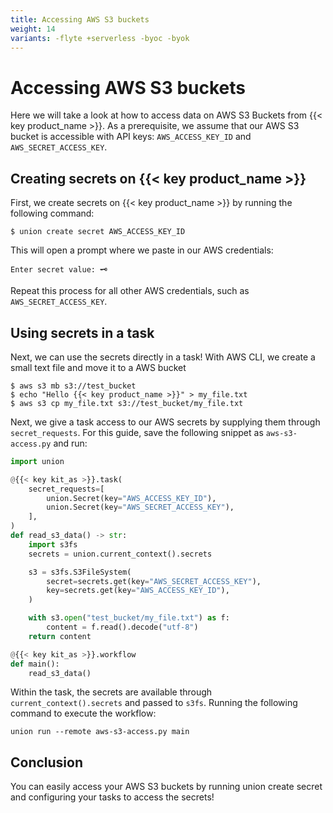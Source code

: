 ```yaml
---
title: Accessing AWS S3 buckets
weight: 14
variants: -flyte +serverless -byoc -byok
---
```


# Accessing AWS S3 buckets

Here we will take a look at how to access data on AWS S3 Buckets from {{< key product_name >}}.
As a prerequisite, we assume that our AWS S3 bucket is accessible with API keys: `AWS_ACCESS_KEY_ID` and `AWS_SECRET_ACCESS_KEY`.

## Creating secrets on {{< key product_name >}}

First, we create secrets on {{< key product_name >}} by running the following command:

```shell
$ union create secret AWS_ACCESS_KEY_ID
```

This will open a prompt where we paste in our AWS credentials:

```shell
Enter secret value: 🗝️
```

Repeat this process for all other AWS credentials, such as `AWS_SECRET_ACCESS_KEY`.

## Using secrets in a task

Next, we can use the secrets directly in a task! With AWS CLI, we create a small text file and move it to a AWS bucket

```shell
$ aws s3 mb s3://test_bucket
$ echo "Hello {{< key product_name >}}" > my_file.txt
$ aws s3 cp my_file.txt s3://test_bucket/my_file.txt
```

Next, we give a task access to our AWS secrets by supplying them through `secret_requests`. For this guide, save the following snippet as `aws-s3-access.py` and run:

```python
import union

@{{< key kit_as >}}.task(
    secret_requests=[
        union.Secret(key="AWS_ACCESS_KEY_ID"),
        union.Secret(key="AWS_SECRET_ACCESS_KEY"),
    ],
)
def read_s3_data() -> str:
    import s3fs
    secrets = union.current_context().secrets

    s3 = s3fs.S3FileSystem(
        secret=secrets.get(key="AWS_SECRET_ACCESS_KEY"),
        key=secrets.get(key="AWS_ACCESS_KEY_ID"),
    )

    with s3.open("test_bucket/my_file.txt") as f:
        content = f.read().decode("utf-8")
    return content

@{{< key kit_as >}}.workflow
def main():
    read_s3_data()
```

Within the task, the secrets are available through `current_context().secrets` and passed to `s3fs`. Running the following command to execute the workflow:

```shell
union run --remote aws-s3-access.py main
```

## Conclusion

You can easily access your AWS S3 buckets by running union create secret and configuring your tasks to access the secrets!
